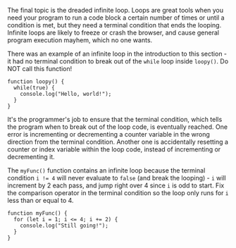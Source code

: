 The final topic is the dreaded infinite loop. Loops are great tools when you need your program to run a code block a certain number of
times or until a condition is met, but they need a terminal condition that ends the looping. Infinite loops are likely to freeze or
crash the browser, and cause general program execution mayhem, which no one wants.

There was an example of an infinite loop in the introduction to this section - it had no terminal condition to break out of the `while`
loop inside `loopy()`. Do NOT call this function!

```
function loopy() {
  while(true) {
    console.log("Hello, world!");
  }
}
```

It's the programmer's job to ensure that the terminal condition, which tells the program when to break out of the loop code, is
eventually reached. One error is incrementing or decrementing a counter variable in the wrong direction from the terminal condition.
Another one is accidentally resetting a counter or index variable within the loop code, instead of incrementing or decrementing it.

The `myFunc()` function contains an infinite loop because the terminal condition `i != 4` will never evaluate to `false` (and break the
looping) - `i` will increment by 2 each pass, and jump right over 4 since `i` is odd to start. Fix the comparison operator in the
terminal condition so the loop only runs for `i` less than or equal to 4.

```
function myFunc() {
  for (let i = 1; i <= 4; i += 2) {
    console.log("Still going!");
  }
}
```